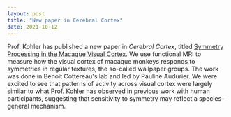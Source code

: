 ```yaml
---
layout: post
title: "New paper in Cerebral Cortex"
date: 2021-10-12
---
```


Prof. Kohler has published a new paper in *Cerebral Cortex*, titled [Symmetry Processing in the Macaque Visual Cortex](https://academic.oup.com/cercor/advance-article/doi/10.1093/cercor/bhab358/6382420). We use functional MRI to measure how the visual cortex of macaque monkeys responds to symmetries in regular textures, the so-called wallpaper groups. The work was done in Benoit Cottereau's lab and led by Pauline Audurier. We were excited to see that patterns of activity across visual cortex were largely similar to what Prof. Kohler has observed in previous work with human participants, suggesting that sensitivity to symmetry may reflect a species-general mechanism. 